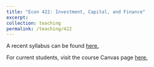 ```yaml
---
title: "Econ 422: Investment, Capital, and Finance"
excerpt: 
collection: teaching
permalink: /teaching/422
---
```


A recent syllabus can be found [here.](../files/econ422syllabus.pdf)

For current students, visit the course Canvas page [here.](https://canvas.uw.edu/courses/1434114)